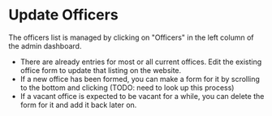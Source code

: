 # Update Officers

The officers list is managed by clicking on "Officers" in the left column of the admin dashboard.

* There are already entries for most or all current offices. Edit the existing office form to update that listing on the website.
* If a new office has been formed, you can make a form for it by scrolling to the bottom and clicking (TODO: need to look up this process)
* If a vacant office is expected to be vacant for a while, you can delete the form for it and add it back later on.
